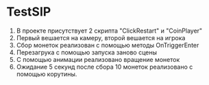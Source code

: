 # TestSIP
 1) В проекте присутствует 2 скрипта "ClickRestart" и "CoinPlayer"
 2) Первый вешается на камеру, второй вешается на игрока
 3) Сбор монеток реализован с помощью методы OnTriggerEnter
 4) Перезагрука с помощью запуска заново сцены
 5) С помощью анимации реализовано вращение монеток
 6) Ожидание 5 секунд после сбора 10 монеток реализовано с помощью корутины. 
